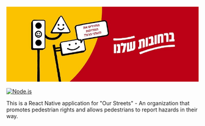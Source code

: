 <p align="center">
<img src="banner.jpg">
</p>

[![Node.js](https://github.com/orellazri/ourstreets/actions/workflows/node.js.yml/badge.svg)](https://github.com/orellazri/ourstreets/actions/workflows/node.js.yml)

This is a React Native application for "Our Streets" - An organization that promotes pedestrian rights and allows pedestrians to report hazards in their way.
